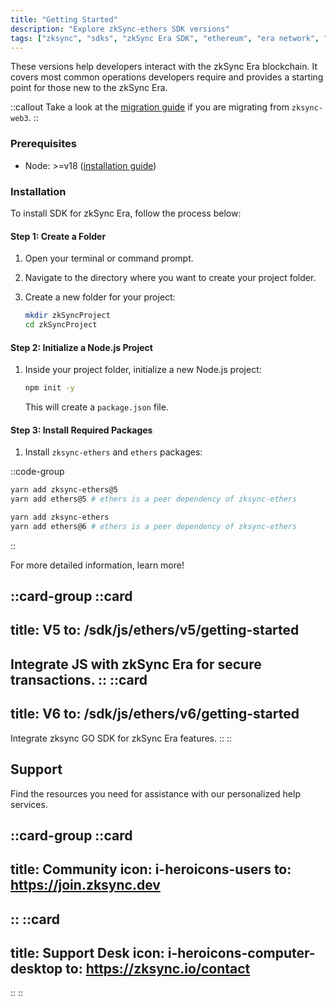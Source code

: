 ```yaml
---
title: "Getting Started"
description: "Explore zkSync-ethers SDK versions"
tags: ["zksync", "sdks", "zkSync Era SDK", "ethereum", "era network", "javascript versions"]
---
```


These versions help developers interact with the zkSync Era blockchain. It covers most common
operations developers require and provides a starting point for those new to the zkSync Era.

::callout
Take a look at the [migration guide](/sdk/js/ethers/v6/migration) if you are migrating from `zksync-web3`.
::

### Prerequisites

- Node: >=v18 ([installation guide](https://nodejs.org/en/download/package-manager))

### Installation

To install SDK for zkSync Era, follow the process below:

#### Step 1: Create a Folder

1. Open your terminal or command prompt.
2. Navigate to the directory where you want to create your project folder.
3. Create a new folder for your project:

    ```sh
    mkdir zkSyncProject
    cd zkSyncProject
    ```

#### Step 2: Initialize a Node.js Project

1. Inside your project folder, initialize a new Node.js project:

    ```sh
    npm init -y
    ```

    This will create a `package.json` file.

#### Step 3: Install Required Packages

1. Install `zksync-ethers` and `ethers` packages:

::code-group

```sh [ethers-v5]
yarn add zksync-ethers@5
yarn add ethers@5 # ethers is a peer dependency of zksync-ethers
```

```sh [ethers-v6]
yarn add zksync-ethers
yarn add ethers@6 # ethers is a peer dependency of zksync-ethers
```

::

For more detailed information, learn more!

::card-group
::card
---
title: V5
to: /sdk/js/ethers/v5/getting-started
---
Integrate JS with zkSync Era for secure transactions.
::
::card
---
title: V6
to: /sdk/js/ethers/v6/getting-started
---
Integrate zksync GO SDK for zkSync Era features.
::
::

## Support

Find the resources you need for assistance with our personalized help services.

::card-group
::card
---
title: Community
icon: i-heroicons-users
to: https://join.zksync.dev
---
::
::card
---
title: Support Desk
icon: i-heroicons-computer-desktop
to: https://zksync.io/contact
---
::
::
